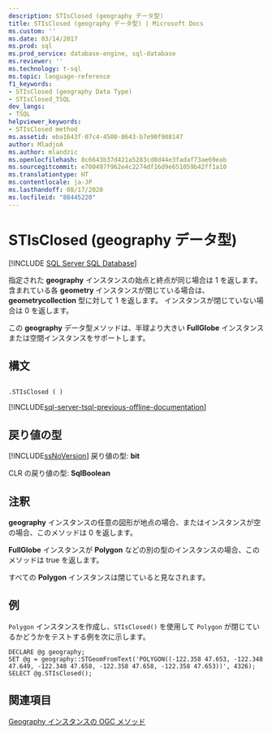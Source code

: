 ```yaml
---
description: STIsClosed (geography データ型)
title: STIsClosed (geography データ型) | Microsoft Docs
ms.custom: ''
ms.date: 03/14/2017
ms.prod: sql
ms.prod_service: database-engine, sql-database
ms.reviewer: ''
ms.technology: t-sql
ms.topic: language-reference
f1_keywords:
- STIsClosed (geography Data Type)
- STIsClosed_TSQL
dev_langs:
- TSQL
helpviewer_keywords:
- STIsClosed method
ms.assetid: eba1643f-07c4-4500-8643-b7e90f908147
author: MladjoA
ms.author: mlandzic
ms.openlocfilehash: 8c6643b37d421a5283cd8d44e3fadaf73ae69eab
ms.sourcegitcommit: e700497f962e4c2274df16d9e651059b42ff1a10
ms.translationtype: HT
ms.contentlocale: ja-JP
ms.lasthandoff: 08/17/2020
ms.locfileid: "88445220"
---
```

# <a name="stisclosed-geography-data-type"></a>STIsClosed (geography データ型)
[!INCLUDE [SQL Server SQL Database](../../includes/applies-to-version/sql-asdb.md)]

  指定された **geography** インスタンスの始点と終点が同じ場合は 1 を返します。 含まれている各 **geometry** インスタンスが閉じている場合は、**geometrycollection** 型に対して 1 を返します。 インスタンスが閉じていない場合は 0 を返します。  
  
 この **geography** データ型メソッドは、半球より大きい **FullGlobe** インスタンスまたは空間インスタンスをサポートします。  
  
## <a name="syntax"></a>構文  
  
```  
  
.STIsClosed ( )  
```  
  
[!INCLUDE[sql-server-tsql-previous-offline-documentation](../../includes/sql-server-tsql-previous-offline-documentation.md)]

## <a name="return-types"></a>戻り値の型
 [!INCLUDE[ssNoVersion](../../includes/ssnoversion-md.md)] 戻り値の型: **bit**  
  
 CLR の戻り値の型: **SqlBoolean**  
  
## <a name="remarks"></a>注釈  
 **geography** インスタンスの任意の図形が地点の場合、またはインスタンスが空の場合、このメソッドは 0 を返します。  
  
 **FullGlobe** インスタンスが **Polygon** などの別の型のインスタンスの場合、このメソッドは true を返します。  
  
 すべての **Polygon** インスタンスは閉じていると見なされます。  
  
## <a name="examples"></a>例  
 `Polygon` インスタンスを作成し、`STIsClosed()` を使用して `Polygon` が閉じているかどうかをテストする例を次に示します。  
  
```  
DECLARE @g geography;  
SET @g = geography::STGeomFromText('POLYGON((-122.358 47.653, -122.348 47.649, -122.348 47.658, -122.358 47.658, -122.358 47.653))', 4326);  
SELECT @g.STIsClosed();  
```  
  
## <a name="see-also"></a>関連項目  
 [Geography インスタンスの OGC メソッド](../../t-sql/spatial-geography/ogc-methods-on-geography-instances.md)  
  
  
